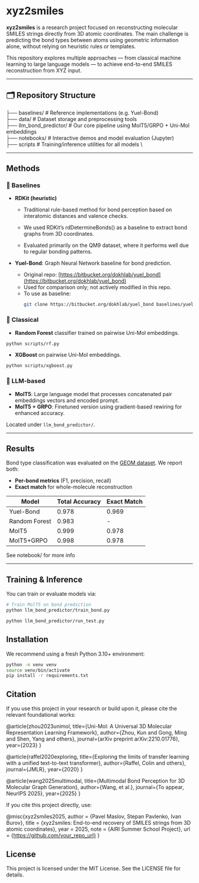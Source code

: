 # xyz2smiles

**xyz2smiles** is a research project focused on reconstructing molecular SMILES strings directly from 3D atomic coordinates. The main challenge is predicting the bond types between atoms using geometric information alone, without relying on heuristic rules or templates.

This repository explores multiple approaches — from classical machine learning to large language models — to achieve end-to-end SMILES reconstruction from XYZ input.

---

## 🗂️ Repository Structure


├── baselines/ # Reference implementations (e.g. Yuel-Bond) \
├── data/ # Dataset storage and preprocessing tools \
├── llm_bond_predictor/ # Our core pipeline using MolT5/GRPO + Uni-Mol embeddings \
├── notebooks/ # Interactive demos and model evaluation (Jupyter) \
├── scripts  # Training/inference utilities for all models \


---

## Methods


### 🔹 Baselines

- **RDKit (heuristic)**

    - Traditional rule-based method for bond perception based on interatomic distances and valence checks.

    - We used RDKit’s rdDetermineBonds() as a baseline to extract bond graphs from 3D coordinates.

    - Evaluated primarily on the QM9 dataset, where it performs well due to regular bonding patterns.


- **Yuel-Bond**: Graph Neural Network baseline for bond prediction.
  - Original repo: [https://bitbucket.org/dokhlab/yuel_bond](https://bitbucket.org/dokhlab/yuel_bond)
  - Used for comparison only; not actively modified in this repo.
  - To use as baseline:
    ```bash
    git clone https://bitbucket.org/dokhlab/yuel_bond baselines/yuel_bond
    ```


### 🔹 Classical
- **Random Forest** classifier trained on pairwise Uni-Mol embeddings.

```bash
python scripts/rf.py
```

- **XGBoost** on pairwise Uni-Mol embeddings.

```bash
python scripts/xgboost.py
```

### 🔹 LLM-based
- **MolT5**: Large language model that processes concatenated pair embeddings vectors and encoded prompt.
- **MolT5 + GRPO**: Finetuned version using gradient-based rewiring for enhanced accuracy.

Located under `llm_bond_predictor/`.

---

## Results

Bond type classification was evaluated on the [GEOM dataset](https://github.com/learningmatter-mit/geom). We report both:
- **Per-bond metrics** (F1, precision, recall)
- **Exact match** for whole-molecule reconstruction

| Model         | Total Accuracy | Exact Match |
|---------------|----------------|-------------|
| Yuel-Bond     | 0.978          | 0.969       |
| Random Forest | 0.983          |  -       |
| MolT5         | 0.999          | 0.978       |
| MolT5+GRPO    | 0.998          | 0.978       |


See notebook/ for more info



---

## Training & Inference

You can train or evaluate models via:

```bash
# Train MolT5 on bond prediction
python llm_bond_predictor/train_bond.py 

python llm_bond_predictor/run_test.py
```


## Installation

We recommend using a fresh Python 3.10+ environment:

```bash
python -m venv venv
source venv/bin/activate
pip install -r requirements.txt
```

## Citation

If you use this project in your research or build upon it, please cite the relevant foundational works:

@article{zhou2023unimol,
  title={Uni-Mol: A Universal 3D Molecular Representation Learning Framework},
  author={Zhou, Kun and Gong, Ming and Shen, Yang and others},
  journal={arXiv preprint arXiv:2210.01776},
  year={2023}
}

@article{raffel2020exploring,
  title={Exploring the limits of transfer learning with a unified text-to-text transformer},
  author={Raffel, Colin and others},
  journal={JMLR},
  year={2020}
}

@article{wang2025multimodal,
  title={Multimodal Bond Perception for 3D Molecular Graph Generation},
  author={Wang, et al.},
  journal={To appear, NeurIPS 2025},
  year={2025}
}


If you cite this project directly, use:

@misc{xyz2smiles2025,
  author       = {Pavel Maslov, Stepan Pavlenko, Ivan Burov},
  title        = {xyz2smiles: End-to-end recovery of SMILES strings from 3D atomic coordinates},
  year         = 2025,
  note         = {AIRI Summer School Project},
  url          = {https://github.com/your_repo_url}
}

## License
This project is licensed under the MIT License. See the LICENSE file for details.